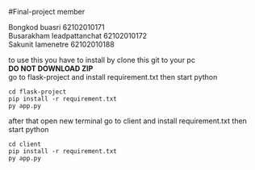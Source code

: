 #Final-project
member

Bongkod buasri 62102010171  
Busarakham leadpattanchat 62102010172  
Sakunit Iamenetre 62102010188


to use this you have to install by clone this git to your pc      
**DO NOT DOWNLOAD ZIP**  
go to flask-project and install requirement.txt then start python

```
cd flask-project
pip install -r requirement.txt
py app.py
```
after that open new terminal
go to client and install requirement.txt then start python

```
cd client
pip install -r requirement.txt
py app.py
```
